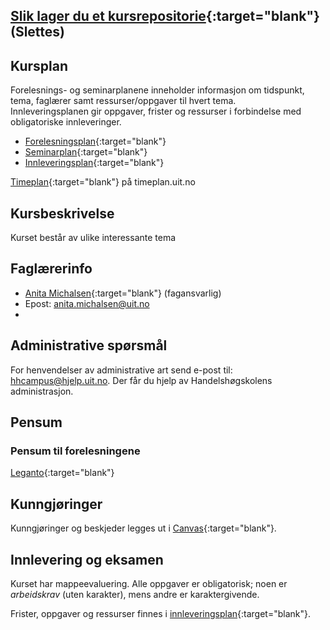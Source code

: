 
## [Slik lager du et kursrepositorie](readme_no.html){:target="blank"} (Slettes)


## Kursplan  

Forelesnings- og seminarplanene inneholder informasjon om tidspunkt, tema, faglærer samt ressurser/oppgaver til hvert tema.  
Innleveringsplanen gir oppgaver, frister og ressurser i forbindelse med obligatoriske innleveringer.  

- [Forelesningsplan](forelesningsplan.html){:target="blank"}
- [Seminarplan](seminarplan.html){:target="blank"}
- [Innleveringsplan](innleveringer.html){:target="blank"}   


[Timeplan](https://timeplan.uit.no/){:target="blank"} på timeplan.uit.no


## Kursbeskrivelse 


Kurset består av ulike interessante tema  


## Faglærerinfo  
- [Anita Michalsen](https://uit.no/ansatte/Anita.Michalsen){:target="blank"} (fagansvarlig)
- Epost: anita.michalsen@uit.no
- 


## Administrative spørsmål

For henvendelser av administrative art send e-post til: <hhcampus@hjelp.uit.no>. Der får du hjelp av Handelshøgskolens administrasjon.


## Pensum  

### Pensum til forelesningene

[Leganto](https://bibsys-c.alma.exlibrisgroup.com/leganto/){:target="blank"}  




## Kunngjøringer  

Kunngjøringer og beskjeder legges ut i [Canvas](https://uit.instructure.com/){:target="blank"}.


## Innlevering og eksamen  

Kurset har mappeevaluering. Alle oppgaver er obligatorisk; noen er _arbeidskrav_ (uten karakter), mens andre er karaktergivende.  

Frister, oppgaver og ressurser finnes i [innleveringsplan](innleveringer.html){:target="blank"}.    

